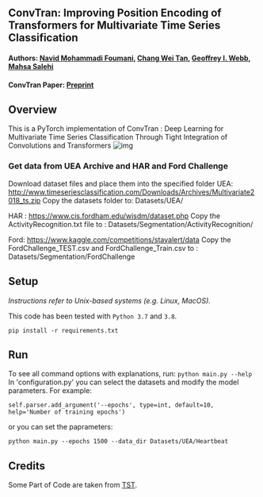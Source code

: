 ## ConvTran: Improving Position Encoding of Transformers for Multivariate Time Series Classification
#### Authors: [Navid Mohammadi Foumani](https://www.linkedin.com/in/navid-foumani/), [Chang Wei Tan](https://changweitan.com/), [Geoffrey I. Webb](https://i.giwebb.com/), [Mahsa Salehi](https://research.monash.edu/en/persons/mahsa-salehi)

#### ConvTran Paper: [Preprint](https://arxive.org/)
## Overview 
This is a PyTorch implementation of ConvTran : Deep Learning for Multivariate Time Series Classification Through Tight Integration of Convolutions and Transformers
![img](https://github.com/Navidfoumani/ConvTran/blob/e41fb4b387ec5c2351df4416fdd326dda7801a1c/Fig/ConvTran.png)

### Get data from UEA Archive and HAR and Ford Challenge
Download dataset files and place them into the specified folder
UEA: http://www.timeseriesclassification.com/Downloads/Archives/Multivariate2018_ts.zip
Copy the datasets folder to: Datasets/UEA/

HAR : https://www.cis.fordham.edu/wisdm/dataset.php
Copy the ActivityRecognition.txt file to : Datasets/Segmentation/ActivityRecognition/

Ford: https://www.kaggle.com/competitions/stayalert/data
Copy the FordChallenge_TEST.csv and FordChallenge_Train.csv to : Datasets/Segmentation/FordChallenge

## Setup

_Instructions refer to Unix-based systems (e.g. Linux, MacOS)._

This code has been tested with `Python 3.7` and `3.8`.

`pip install -r requirements.txt`

## Run

To see all command options with explanations, run: `python main.py --help`
In 'configuration.py' you can select the datasets and modify the model parameters.
For example:

`self.parser.add_argument('--epochs', type=int, default=10, help='Number of training epochs')`

or you can set the paprameters:

`python main.py --epochs 1500 --data_dir Datasets/UEA/Heartbeat`

## Credits

Some Part of Code are taken from [TST](https://github.com/gzerveas/mvts_transformer).
